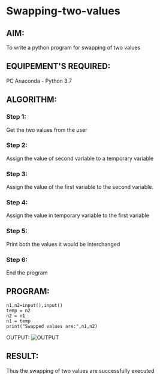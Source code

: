# Swapping-two-values
## AIM:
To write a python program for swapping of two values
## EQUIPEMENT'S REQUIRED: 
PC
Anaconda - Python 3.7
## ALGORITHM: 
### Step 1:
Get the two values from the user
### Step 2: 
Assign the value of second variable to a temporary variable 
### Step 3: 
Assign the value of the first variable to the second variable.
### Step 4:  
Assign the value in temporary variable to the first variable
### Step 5: 
Print both the values it would be interchanged
### Step 6: 
End the program
## PROGRAM:
```
n1,n2=input(),input()
temp = n2
n2 = n1
n1 = temp
print("Swapped values are:",n1,n2)
```

OUTPUT:
![OUTPUT](/Swapping-two-values/Screenshot%20(19).png)

## RESULT:
Thus the swapping of two values are successfully executed



